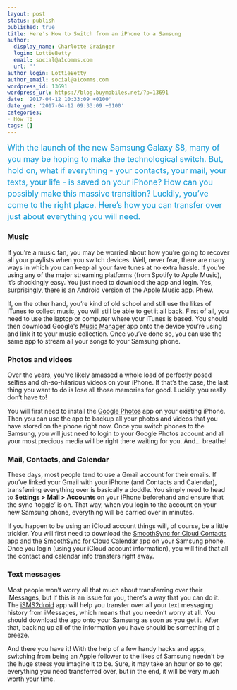 ```yaml
---
layout: post
status: publish
published: true
title: Here's How to Switch from an iPhone to a Samsung
author:
  display_name: Charlotte Grainger
  login: LottieBetty
  email: social@a1comms.com
  url: ''
author_login: LottieBetty
author_email: social@a1comms.com
wordpress_id: 13691
wordpress_url: https://blog.buymobiles.net/?p=13691
date: '2017-04-12 10:33:09 +0100'
date_gmt: '2017-04-12 09:33:09 +0100'
categories:
- How To
tags: []
---
```

<p><span class="postStandFirst" style="color: #0896d5; line-height: 26px; font-size: 18px;">With the launch of the new Samsung Galaxy S8, many of you may be hoping to make the technological switch. But, hold on, what if everything - your contacts, your mail, your texts, your life - is saved on your iPhone? How can you possibly make this massive transition? Luckily, you&rsquo;ve come to the right place. Here&rsquo;s how you can transfer over just about everything you will need.</span></p>
<h3>Music</h3>
<p>If you&rsquo;re a music fan, you may be worried about how you&rsquo;re going to recover all your playlists when you switch devices. Well, never fear, there are many ways in which you can keep all your fave tunes at no extra hassle. If you&rsquo;re using any of the major streaming platforms (from Spotify to Apple Music), it&rsquo;s shockingly easy. You just need to download the app and login. Yes, surprisingly, there is an Android version of the Apple Music app. Phew.</p>
<p>If, on the other hand, you&rsquo;re kind of old school and still use the likes of iTunes to collect music, you will still be able to get it all back. First of all, you need to use the laptop or computer where your iTunes is based. You should then download Google's <a href="https://play.google.com/music/listen?u=0#/manager">Music Manager</a> app onto the device you&rsquo;re using and link it to your music collection. Once you&rsquo;ve done so, you can use the same app to stream all your songs to your Samsung phone.</p>
<h3>Photos and videos</h3>
<p>Over the years, you&rsquo;ve likely amassed a whole load of perfectly posed selfies and oh-so-hilarious videos on your iPhone. If that&rsquo;s the case, the last thing you want to do is lose all those memories for good. Luckily, you really don&rsquo;t have to!</p>
<p>You will first need to install the <a href="https://itunes.apple.com/gb/app/google-photos-free-photo-and-video-storage/id962194608?mt=8">Google Photos</a> app on your existing iPhone. Then you can use the app to backup all your photos and videos that you have stored on the phone right now. Once you switch phones to the Samsung, you will just need to login to your Google Photos account and all your most precious media will be right there waiting for you. And&hellip; breathe!</p>
<h3>Mail, Contacts, and Calendar</h3>
<p>These days, most people tend to use a Gmail account for their emails. If you&rsquo;ve linked your Gmail with your iPhone (and Contacts and Calendar), transferring everything over is basically a doddle. You simply need to head to <b>Settings > Mail > Accounts </b>on your iPhone beforehand and ensure that the sync &lsquo;toggle&rsquo; is on. That way, when you login to the account on your new Samsung phone, everything will be carried over in minutes.</p>
<p>If you happen to be using an iCloud account things will, of course, be a little trickier. You will first need to download the <a href="https://play.google.com/store/apps/details?id=org.dmfs.carddav.icloud">SmoothSync for Cloud Contacts</a> app and the <a href="https://play.google.com/store/apps/details?id=org.dmfs.caldav.icloud">SmoothSync for Cloud Calendar</a> app on your Samsung phone. Once you login (using your iCloud account information), you will find that all the contact and calendar info transfers right away.</p>
<h3>Text messages</h3>
<p>Most people won&rsquo;t worry all that much about transferring over their iMessages, but if this is an issue for you, there&rsquo;s a way that you can do it. The <a href="https://play.google.com/store/apps/details?id=org.faked.isms2droid">iSMS2droid</a> app will help you transfer over all your text messaging history from iMessages, which means that you needn&rsquo;t worry at all. You should download the app onto your Samsung as soon as you get it. After that, backing up all of the information you have should be something of a breeze.</p>
<p>And there you have it! With the help of a few handy hacks and apps, switching from being an Apple follower to the likes of Samsung needn&rsquo;t be the huge stress you imagine it to be. Sure, it may take an hour or so to get everything you need transferred over, but in the end, it will be very much worth your time.</p>
